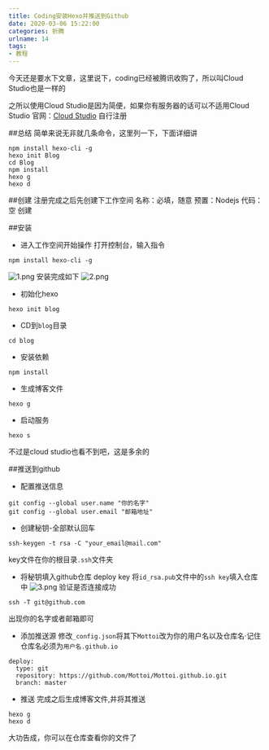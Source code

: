 ```yaml
---
title: Coding安装Hexo并推送到Github
date: 2020-03-06 15:22:00
categories: 折腾
urlname: 14
tags:
- 教程
---
```

<!--markdown-->今天还是要水下文章，这里说下，coding已经被腾讯收购了，所以叫Cloud Studio也是一样的
之所以使用Cloud Studio是因为简便，如果你有服务器的话可以不适用Cloud Studio
官网：[Cloud Studio](https://cloudstudio.net/)
自行注册

##总结
简单来说无非就几条命令，这里列一下，下面详细讲
```shell
npm install hexo-cli -g
hexo init Blog
cd Blog
npm install
hexo g
hexo d
```
##创建
注册完成之后先创建下工作空间
名称：必填，随意
预置：Nodejs
代码：空
创建

##安装
- 进入工作空间开始操作
打开控制台，输入指令
```shell
npm install hexo-cli -g
```
![1.png](https://i.loli.net/2020/03/06/JKA4y2cQwXlgCtS.png)
安装完成如下
![2.png](https://i.loli.net/2020/03/06/b7ryCI3eauhEFm9.png)

- 初始化hexo
```shell
hexo init blog
```
- CD到`blog`目录
```shell
cd blog
```
- 安装依赖
```shell
npm install
```
- 生成博客文件
```shell
hexo g
```
- 启动服务
```shell
hexo s
```
不过是cloud studio也看不到吧，这是多余的

##推送到github
- 配置推送信息
```
git config --global user.name "你的名字"
git config --global user.email "邮箱地址"
```
- 创建秘钥-全部默认回车
```shell
ssh-keygen -t rsa -C "your_email@mail.com"
```
key文件在你的根目录`.ssh`文件夹
- 将秘钥填入github仓库 deploy key
将`id_rsa.pub`文件中的`ssh key`填入仓库中
![3.png](https://i.loli.net/2020/03/06/Vb6MvxnPkJz1oDp.png)
验证是否连接成功
```shell
ssh -T git@github.com
```
出现你的名字或者邮箱即可
- 添加推送源
修改`_config.json`将其下`Mottoi`改为你的用户名以及仓库名·记住仓库名必须为`用户名.github.io`
```
deploy:
  type: git
  repository: https://github.com/Mottoi/Mottoi.github.io.git
  branch: master
```
- 推送
完成之后生成博客文件,并将其推送
```shell
hexo g
hexo d
```
 大功告成，你可以在仓库查看你的文件了